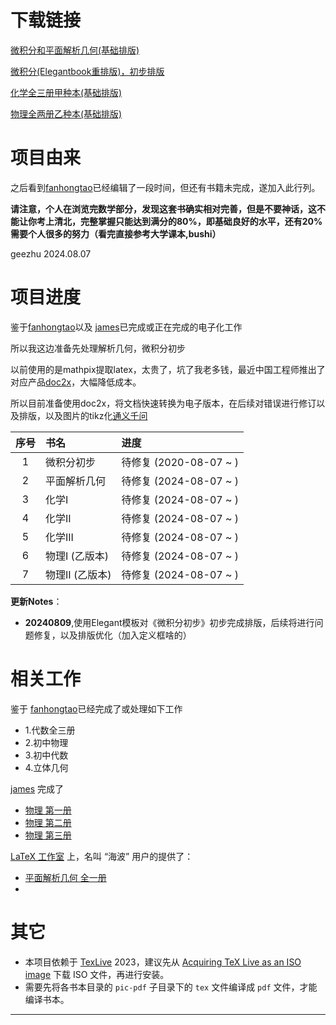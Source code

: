 # 下载链接

[微积分和平面解析几何(基础排版)](https://github.com/geezhu/Category-A-Textbook/releases/tag/v0.1)

[微积分(Elegantbook重排版)，初步排版](https://github.com/geezhu/Category-A-Textbook/releases/tag/v0.2)

[化学全三册甲种本(基础排版)](https://github.com/geezhu/Category-A-Textbook/releases/tag/v0.1c)

[物理全两册乙种本(基础排版)](https://github.com/geezhu/Category-A-Textbook/releases/tag/v0.1p)


# 项目由来

之后看到[fanhongtao](https://github.com/fanhongtao/ebooks)已经编辑了一段时间，但还有书籍未完成，遂加入此行列。

**请注意，个人在浏览完数学部分，发现这套书确实相对完善，但是不要神话，这不能让你考上清北，完整掌握只能达到满分的80%，即基础良好的水平，还有20%需要个人很多的努力（看完直接参考大学课本,bushi）**

geezhu 2024.08.07

# 项目进度

鉴于[fanhongtao](https://github.com/fanhongtao/ebooks)以及 [james](https://github.com/jamesfang8499/)已完成或正在完成的电子化工作

所以我这边准备先处理解析几何，微积分初步

以前使用的是mathpix提取latex，太贵了，坑了我老多钱，最近中国工程师推出了对应产品[doc2x](https://doc2x.noedgeai.com/)，大幅降低成本。

所以目前准备使用doc2x，将文档快速转换为电子版本，在后续对错误进行修订以及排版，以及图片的tikz化[通义千问](https://tongyi.aliyun.com/qianwen/)

| 序号 | 书名         | 进度                  |
|:--:|:-----------|:--------------------|
| 1  | 微积分初步      | 待修复 (2020-08-07 ~ ) |
| 2  | 平面解析几何     | 待修复 (2024-08-07 ~ )  |
| 3  | 化学I        | 待修复 (2024-08-07 ~ )  |
| 4  | 化学II       | 待修复 (2024-08-07 ~ )  |
| 5  | 化学III      | 待修复 (2024-08-07 ~ )  |
| 6  | 物理I  (乙版本) | 待修复 (2024-08-07 ~ )  |
| 7  | 物理II (乙版本) | 待修复 (2024-08-07 ~ )  |

**更新Notes**：
* **20240809**,使用Elegant模板对《微积分初步》初步完成排版，后续将进行问题修复，以及排版优化（加入定义框啥的）

# 相关工作

鉴于 [fanhongtao](https://github.com/fanhongtao/ebooks)已经完成了或处理如下工作
* 1.代数全三册
* 2.初中物理
* 3.初中代数
* 4.立体几何

[james](https://github.com/jamesfang8499/) 完成了

* [物理 第一册](https://github.com/jamesfang8499/physics1)
* [物理 第二册](https://github.com/jamesfang8499/physics2)
* [物理 第三册](https://github.com/jamesfang8499/physics3)



[LaTeX 工作室](https://www.latexstudio.net/) 上，名叫 “海波” 用户的提供了：

* [平面解析几何 全一册](https://www.latexstudio.net/index/details/index/mid/2401.html)
* 
# 其它

* 本项目依赖于 [TexLive](http://tug.org/texlive/) 2023，建议先从 [Acquiring TeX Live as an ISO image](http://tug.org/texlive/acquire-iso.html) 下载 ISO 文件，再进行安装。
* 需要先将各书本目录的 `pic-pdf` 子目录下的 `tex` 文件编译成 `pdf` 文件，才能编译书本。
---




